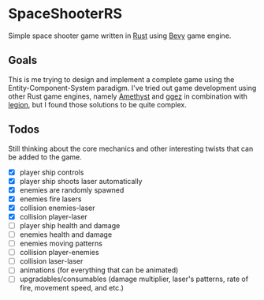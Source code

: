 # SpaceShooterRS

Simple space shooter game written in [Rust](https://www.rust-lang.org) using [Bevy](https://bevyengine.org) game engine.

## Goals

This is me trying to design and implement a complete game using the Entity-Component-System paradigm. I've tried out game development using other Rust game engines, namely [Amethyst](https://amethyst.rs) and [ggez](https://ggez.rs) in combination with [legion](https://github.com/amethyst/legion), but I found those solutions to be quite complex.

## Todos

Still thinking about the core mechanics and other interesting twists that can be added to the game.

- [x] player ship controls
- [x] player ship shoots laser automatically
- [x] enemies are randomly spawned
- [x] enemies fire lasers
- [x] collision enemies-laser
- [x] collision player-laser
- [ ] player ship health and damage
- [ ] enemies health and damage
- [ ] enemies moving patterns
- [ ] collision player-enemies
- [ ] collision laser-laser
- [ ] animations (for everything that can be animated)
- [ ] upgradables/consumables (damage multiplier, laser's patterns, rate of fire, movement speed, and etc.)
